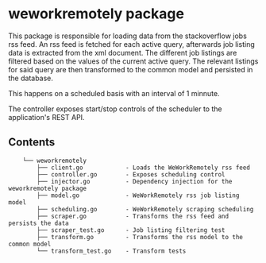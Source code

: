 # weworkremotely package

This package is responsible for loading data from the stackoverflow jobs rss feed. An rss feed is fetched for each active query, afterwards job listing data is extracted from the xml document. The different job listings are filtered based on the values of the current active query. The relevant listings for said query are then transformed to the common model and persisted in the database.

This happens on a scheduled basis with an interval of 1 minnute.

The controller exposes start/stop controls of the scheduler to the application's REST API.

## Contents
```
    └── weworkremotely
        ├── client.go            - Loads the WeWorkRemotely rss feed
        ├── controller.go        - Exposes scheduling control
        ├── injector.go          - Dependency injection for the weworkremotely package
        ├── model.go             - WeWorkRemotely rss job listing model
        ├── scheduling.go        - WeWorkRemotely scraping scheduling
        ├── scraper.go           - Transforms the rss feed and persists the data
        ├── scraper_test.go      - Job listing filtering test
        ├── transform.go         - Transforms the rss model to the common model
        └── transform_test.go    - Transform tests
```